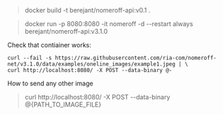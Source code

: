 > docker build -t berejant/nomeroff-api:v0.1 .

> docker run -p 8080:8080 -it nomeroff -d --restart always berejant/nomeroff-api:v3.1.0


Check that contiainer works:
```commandline
curl --fail -s https://raw.githubusercontent.com/ria-com/nomeroff-net/v3.1.0/data/examples/oneline_images/example1.jpeg | \
curl http://localhost:8080/ -X POST --data-binary @- 
```

How to send any other image
> curl http://localhost:8080/ -X POST  --data-binary @{PATH_TO_IMAGE_FILE}
